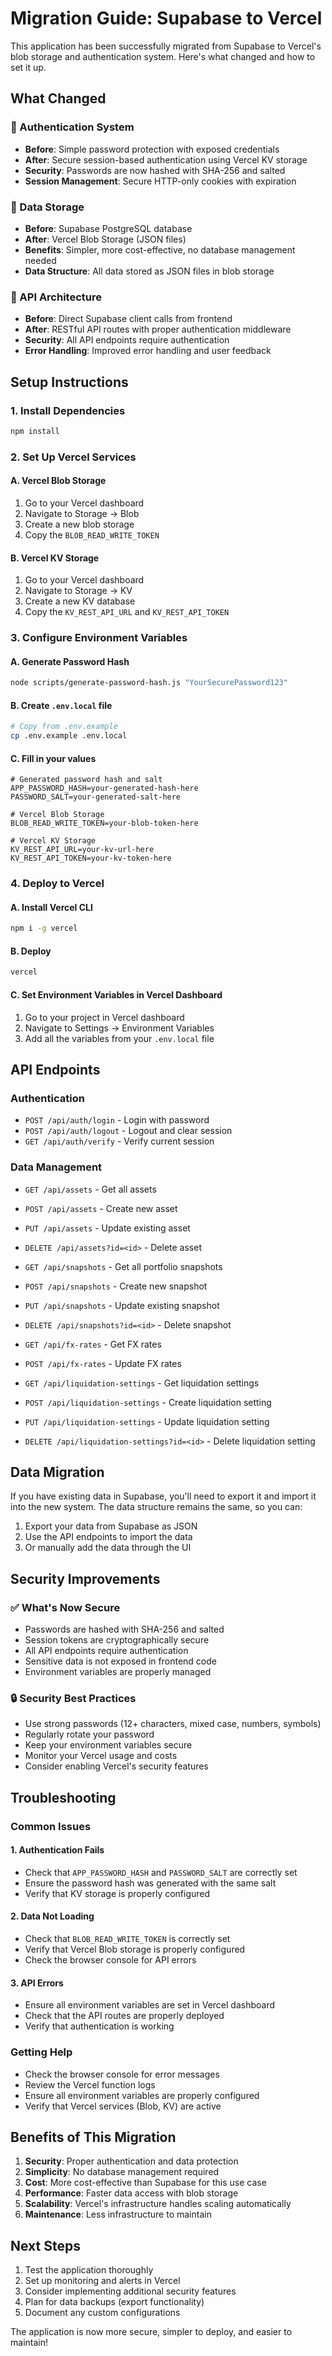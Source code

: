 # Migration Guide: Supabase to Vercel

This application has been successfully migrated from Supabase to Vercel's blob storage and authentication system. Here's what changed and how to set it up.

## What Changed

### 🔐 Authentication System
- **Before**: Simple password protection with exposed credentials
- **After**: Secure session-based authentication using Vercel KV storage
- **Security**: Passwords are now hashed with SHA-256 and salted
- **Session Management**: Secure HTTP-only cookies with expiration

### 💾 Data Storage
- **Before**: Supabase PostgreSQL database
- **After**: Vercel Blob Storage (JSON files)
- **Benefits**: Simpler, more cost-effective, no database management needed
- **Data Structure**: All data stored as JSON files in blob storage

### 🚀 API Architecture
- **Before**: Direct Supabase client calls from frontend
- **After**: RESTful API routes with proper authentication middleware
- **Security**: All API endpoints require authentication
- **Error Handling**: Improved error handling and user feedback

## Setup Instructions

### 1. Install Dependencies
```bash
npm install
```

### 2. Set Up Vercel Services

#### A. Vercel Blob Storage
1. Go to your Vercel dashboard
2. Navigate to Storage → Blob
3. Create a new blob storage
4. Copy the `BLOB_READ_WRITE_TOKEN`

#### B. Vercel KV Storage
1. Go to your Vercel dashboard
2. Navigate to Storage → KV
3. Create a new KV database
4. Copy the `KV_REST_API_URL` and `KV_REST_API_TOKEN`

### 3. Configure Environment Variables

#### A. Generate Password Hash
```bash
node scripts/generate-password-hash.js "YourSecurePassword123"
```

#### B. Create `.env.local` file
```bash
# Copy from .env.example
cp .env.example .env.local
```

#### C. Fill in your values
```env
# Generated password hash and salt
APP_PASSWORD_HASH=your-generated-hash-here
PASSWORD_SALT=your-generated-salt-here

# Vercel Blob Storage
BLOB_READ_WRITE_TOKEN=your-blob-token-here

# Vercel KV Storage
KV_REST_API_URL=your-kv-url-here
KV_REST_API_TOKEN=your-kv-token-here
```

### 4. Deploy to Vercel

#### A. Install Vercel CLI
```bash
npm i -g vercel
```

#### B. Deploy
```bash
vercel
```

#### C. Set Environment Variables in Vercel Dashboard
1. Go to your project in Vercel dashboard
2. Navigate to Settings → Environment Variables
3. Add all the variables from your `.env.local` file

## API Endpoints

### Authentication
- `POST /api/auth/login` - Login with password
- `POST /api/auth/logout` - Logout and clear session
- `GET /api/auth/verify` - Verify current session

### Data Management
- `GET /api/assets` - Get all assets
- `POST /api/assets` - Create new asset
- `PUT /api/assets` - Update existing asset
- `DELETE /api/assets?id=<id>` - Delete asset

- `GET /api/snapshots` - Get all portfolio snapshots
- `POST /api/snapshots` - Create new snapshot
- `PUT /api/snapshots` - Update existing snapshot
- `DELETE /api/snapshots?id=<id>` - Delete snapshot

- `GET /api/fx-rates` - Get FX rates
- `POST /api/fx-rates` - Update FX rates

- `GET /api/liquidation-settings` - Get liquidation settings
- `POST /api/liquidation-settings` - Create liquidation setting
- `PUT /api/liquidation-settings` - Update liquidation setting
- `DELETE /api/liquidation-settings?id=<id>` - Delete liquidation setting

## Data Migration

If you have existing data in Supabase, you'll need to export it and import it into the new system. The data structure remains the same, so you can:

1. Export your data from Supabase as JSON
2. Use the API endpoints to import the data
3. Or manually add the data through the UI

## Security Improvements

### ✅ What's Now Secure
- Passwords are hashed with SHA-256 and salted
- Session tokens are cryptographically secure
- All API endpoints require authentication
- Sensitive data is not exposed in frontend code
- Environment variables are properly managed

### 🔒 Security Best Practices
- Use strong passwords (12+ characters, mixed case, numbers, symbols)
- Regularly rotate your password
- Keep your environment variables secure
- Monitor your Vercel usage and costs
- Consider enabling Vercel's security features

## Troubleshooting

### Common Issues

#### 1. Authentication Fails
- Check that `APP_PASSWORD_HASH` and `PASSWORD_SALT` are correctly set
- Ensure the password hash was generated with the same salt
- Verify that KV storage is properly configured

#### 2. Data Not Loading
- Check that `BLOB_READ_WRITE_TOKEN` is correctly set
- Verify that Vercel Blob storage is properly configured
- Check the browser console for API errors

#### 3. API Errors
- Ensure all environment variables are set in Vercel dashboard
- Check that the API routes are properly deployed
- Verify that authentication is working

### Getting Help
- Check the browser console for error messages
- Review the Vercel function logs
- Ensure all environment variables are properly configured
- Verify that Vercel services (Blob, KV) are active

## Benefits of This Migration

1. **Security**: Proper authentication and data protection
2. **Simplicity**: No database management required
3. **Cost**: More cost-effective than Supabase for this use case
4. **Performance**: Faster data access with blob storage
5. **Scalability**: Vercel's infrastructure handles scaling automatically
6. **Maintenance**: Less infrastructure to maintain

## Next Steps

1. Test the application thoroughly
2. Set up monitoring and alerts in Vercel
3. Consider implementing additional security features
4. Plan for data backups (export functionality)
5. Document any custom configurations

The application is now more secure, simpler to deploy, and easier to maintain!